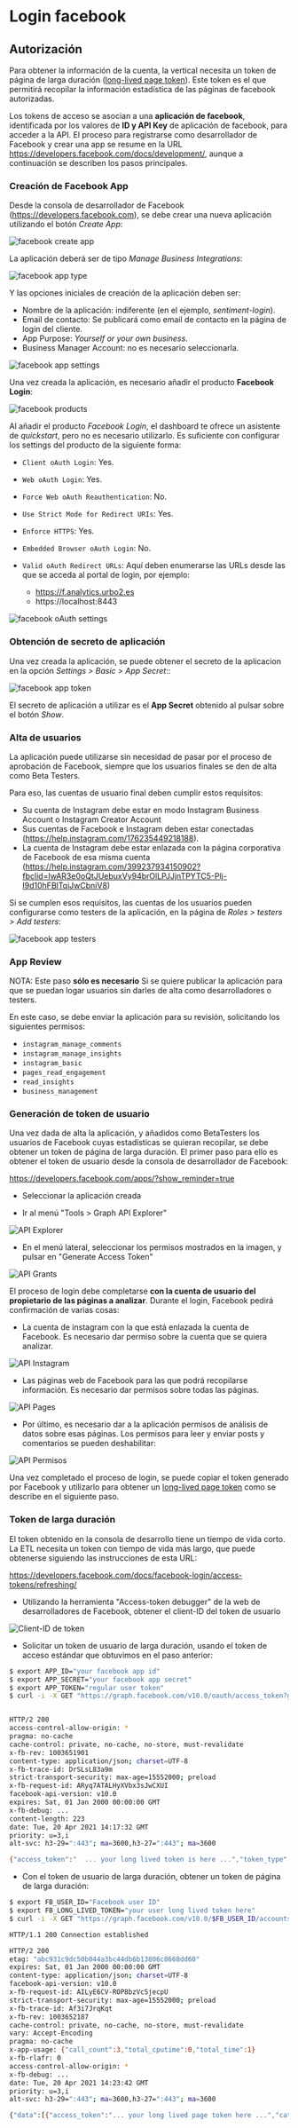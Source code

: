 # Login facebook

## Autorización

Para obtener la información de la cuenta, la vertical necesita un token de página de larga duración ([long-lived page token](https://developers.facebook.com/docs/facebook-login/access-tokens/refreshing/)). Este token es el que permitirá recopilar la información estadística de las páginas de facebook autorizadas.

Los tokens de acceso se asocian a una **aplicación de facebook**, identificada por los valores de **ID y API Key** de aplicación de facebook, para acceder a la API. El proceso para registrarse como desarrollador de Facebook y crear una app se resume en la URL https://developers.facebook.com/docs/development/, aunque a continuación se describen los pasos principales.

### Creación de Facebook App

Desde la consola de desarrollador de Facebook (https://developers.facebook.com), se debe crear una nueva aplicación utilizando el botón *Create App*:

![facebook create app](static/img/facebook_create_app.png)

La aplicación deberá ser de tipo *Manage Business Integrations*:

![facebook app type](static/img/facebook_app_type.png)

Y las opciones iniciales de creación de la aplicación deben ser:

- Nombre de la aplicación: indiferente (en el ejemplo, *sentiment-login*).
- Email de contacto: Se publicará como email de contacto en la página de login del cliente.
- App Purpose: *Yourself or your own business*.
- Business Manager Account: no es necesario seleccionarla.

![facebook app settings](static/img/facebook_app_settings.png)

Una vez creada la aplicación, es necesario añadir el producto **Facebook Login**:

![facebook products](static/img/facebook_products.png)

Al añadir el producto *Facebook Login*, el dashboard te ofrece un asistente de *quickstart*, pero no es necesario utilizarlo. Es suficiente con configurar los settings del producto de la siguiente forma:

- `Client oAuth Login`: Yes.
- `Web oAuth Login`: Yes.
- `Force Web oAuth Reauthentication`: No.
- `Use Strict Mode for Redirect URIs`: Yes.
- `Enforce HTTPS`: Yes.
- `Embedded Browser oAuth Login`: No.
- `Valid oAuth Redirect URLs`: Aquí deben enumerarse las URLs desde las que se acceda al portal de login, por ejemplo:

  - https://f.analytics.urbo2.es
  - https://localhost:8443

![facebook oAuth settings](static/img/facebook_app_oauth.png)

### Obtención de secreto de aplicación

Una vez creada la aplicación, se puede obtener el secreto de la aplicacion en la opción *Settings > Basic > App Secret*::

![facebook app token](static/img/facebook_app_token.png)

El secreto de aplicación a utilizar es el **App Secret** obtenido al pulsar sobre el botón *Show*.

### Alta de usuarios

La aplicación puede utilizarse sin necesidad de pasar por el proceso de aprobación de Facebook, siempre que los usuarios finales se den de alta como Beta Testers.

Para eso, las cuentas de usuario final deben cumplir estos requisitos:

- Su cuenta de Instagram debe estar en modo Instagram Business Account o Instagram Creator Account
- Sus cuentas de Facebook e Instagram deben estar conectadas (https://help.instagram.com/176235449218188).
- La cuenta de Instagram debe estar enlazada con la página corporativa de Facebook de esa misma cuenta (https://help.instagram.com/399237934150902?fbclid=IwAR3e0oQtJUebuxVy94brOlLPJJjnTPYTC5-Plj-I9d10hFBlTqiJwCbniV8)

Si se cumplen esos requisitos, las cuentas de los usuarios pueden configurarse como testers de la aplicación, en la página de *Roles > testers > Add testers*:

![facebook app testers](static/img/facebook_app_testers.png)

### App Review

NOTA: Este paso **sólo es necesario** Si se quiere publicar la aplicación para que se puedan logar usuarios sin darles de alta como desarrolladores o testers.

En este caso, se debe enviar la aplicación para su revisión, solicitando los siguientes permisos:

- `instagram_manage_comments`
- `instagram_manage_insights`
- `instagram_basic`
- `pages_read_engagement`
- `read_insights`
- `business_management`

### Generación de token de usuario

Una vez dada de alta la aplicación, y añadidos como BetaTesters los usuarios de Facebook cuyas estadísticas se quieran recopilar, se debe obtener un token de página de larga duración. El primer paso para ello es obtener el token de usuario desde la consola de desarrollador de Facebook:

https://developers.facebook.com/apps/?show_reminder=true

- Seleccionar la aplicación creada

- Ir al menú "Tools > Graph API Explorer"

![API Explorer](static/img/facebook_tools_api_explorer.png)

- En el menú lateral, seleccionar los permisos mostrados en la imagen, y pulsar en "Generate Access Token"

![API Grants](static/img/facebook_tools_api_grants.png)

El proceso de login debe completarse **con la cuenta de usuario del propietario de las páginas a analizar**. Durante el login, Facebook pedirá confirmación de varias cosas:

- La cuenta de instagram con la que está enlazada la cuenta de Facebook. Es necesario dar permiso sobre la cuenta que se quiera analizar.

![API Instagram](static/img/facebook_tools_api_instagram.png)

- Las páginas web de Facebook para las que podrá recopilarse información. Es necesario dar permisos sobre todas las páginas.

![API Pages](static/img/facebook_tools_api_pages.png)

- Por último, es necesario dar a la aplicación permisos de análisis de datos sobre esas páginas. Los permisos para leer y enviar posts y comentarios se pueden deshabilitar:

![API Permisos](static/img/facebook_tools_api_allow.png)

Una vez completado el proceso de login, se puede copiar el token generado por Facebook y utilizarlo para obtener un [long-lived page token]() como se describe en el siguiente paso.

### Token de larga duración

El token obtenido en la consola de desarrollo tiene un tiempo de vida corto. La ETL necesita un token con tiempo de vida más largo, que puede obtenerse siguiendo las instrucciones de esta URL:

https://developers.facebook.com/docs/facebook-login/access-tokens/refreshing/

- Utilizando la herramienta "Access-token debugger" de la web de desarrolladores de Facebook, obtener el client-ID del token de usuario

![Client-ID de token](static/img/facebook_tools_api_debugger.png)

- Solicitar un token de usuario de larga duración, usando el token de acceso estándar que obtuvimos en el paso anterior:

```bash
$ export APP_ID="your facebook app id"
$ export APP_SECRET="your facebook app secret"
$ export APP_TOKEN="regular user token"
$ curl -i -X GET "https://graph.facebook.com/v10.0/oauth/access_token?grant_type=fb_exchange_token&client_id=$APP_ID&client_secret=$APP_SECRET&fb_exchange_token=$APP_TOKEN" 


HTTP/2 200 
access-control-allow-origin: *
pragma: no-cache
cache-control: private, no-cache, no-store, must-revalidate
x-fb-rev: 1003651901
content-type: application/json; charset=UTF-8
x-fb-trace-id: DrSLsL83a9m
strict-transport-security: max-age=15552000; preload
x-fb-request-id: ARyq7ATALHyXVbx3sJwCXUI
facebook-api-version: v10.0
expires: Sat, 01 Jan 2000 00:00:00 GMT
x-fb-debug: ...
content-length: 223
date: Tue, 20 Apr 2021 14:17:32 GMT
priority: u=3,i
alt-svc: h3-29=":443"; ma=3600,h3-27=":443"; ma=3600

{"access_token":"  ... your long lived token is here ...","token_type":"bearer"}
```

- Con el token de usuario de larga duración, obtener un token de página de larga duración:

```bash
$ export FB_USER_ID="Facebook user ID"
$ export FB_LONG_LIVED_TOKEN="your user long lived token here"
$ curl -i -X GET "https://graph.facebook.com/v10.0/$FB_USER_ID/accounts?access_token=$FB_LONG_LIVED_TOKEN"

HTTP/1.1 200 Connection established

HTTP/2 200 
etag: "abc931c9dc50b044a3bc44db6b13806c8668dd60"
expires: Sat, 01 Jan 2000 00:00:00 GMT
content-type: application/json; charset=UTF-8
facebook-api-version: v10.0
x-fb-request-id: AILyE6CV-ROP8bzVcSjecpU
strict-transport-security: max-age=15552000; preload
x-fb-trace-id: Af3i7JrqKqt
x-fb-rev: 1003652187
cache-control: private, no-cache, no-store, must-revalidate
vary: Accept-Encoding
pragma: no-cache
x-app-usage: {"call_count":3,"total_cputime":0,"total_time":1}
x-fb-rlafr: 0
access-control-allow-origin: *
x-fb-debug: ...
date: Tue, 20 Apr 2021 14:23:42 GMT
priority: u=3,i
alt-svc: h3-29=":443"; ma=3600,h3-27=":443"; ma=3600

{"data":[{"access_token":"... your long lived page token here ...","category":"Test Preparation Center","category_list":[{"id":"191914921205687","name":"Test Preparation Center"}],"name":"Analytics Test","id":"104712934460896","tasks":["ANALYZE","ADVERTISE","MESSAGING","MODERATE","CREATE_CONTENT","MANAGE"]}],"paging":{"cursors":{"before":"MTA0NzEyOTM0NDYwODk2","after":"MTA0NzEyOTM0NDYwODk2"}}}
```
